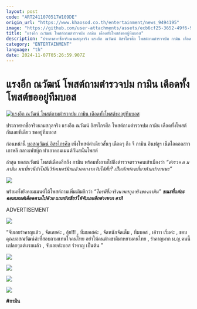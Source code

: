 ```yaml
---
layout: post
code: "ART2411070517W109DE"
origin_url: "https://www.khaosod.co.th/entertainment/news_9494195"
image: "https://github.com/user-attachments/assets/ecb6cf25-3652-49f6-9804-930c474a4ba8"
title: "แรงอีก ณวัฒน์ โพสต์ถามตำรวจปม กามิน เดือดทั้งโพสต์ขออยู่ทีมบอส"
description: "ประกาศหาชื่อจริงนามสกุลจริง แรงอีก ณวัฒน์ อิสรไกรศีล โพสต์ถามตำรวจปม กามิน เดือดทั้งโพสต์กันเลยทีเดียว ขออยู่ทีมบอส ก่อนหน้านี้ บอสณวัฒน์ อิสรไกรศีล"
category: "ENTERTAINMENT"
language: "th"
date: 2024-11-07T05:26:59.907Z
---
```


# แรงอีก ณวัฒน์ โพสต์ถามตำรวจปม กามิน เดือดทั้งโพสต์ขออยู่ทีมบอส

[![แรงอีก ณวัฒน์ โพสต์ถามตำรวจปม กามิน เดือดทั้งโพสต์ขออยู่ทีมบอส](https://www.khaosod.co.th/wpapp/uploads/2024/11/nawatpolicegamin711679998.jpg "แรงอีก ณวัฒน์ โพสต์ถามตำรวจปม กามิน เดือดทั้งโพสต์ขออยู่ทีมบอส")](https://www.khaosod.co.th/wpapp/uploads/2024/11/nawatpolicegamin711679998.jpg)

ประกาศหาชื่อจริงนามสกุลจริง แรงอีก ณวัฒน์ อิสรไกรศีล โพสต์ถามตำรวจปม กามิน เดือดทั้งโพสต์กันเลยทีเดียว ขออยู่ทีมบอส

ก่อนหน้านี้ [บอสณวัฒน์ อิสรไกรศีล](https://www.facebook.com/NawatTV) เพิ่งโพสต์คำเดียวสั้นๆ เดือดๆ ถึง จี กามิน อินฟลูฯ เน็ตไอดอลสาวเกาหลี กลางเฟซบุ๊ก ทำเอาคอมเมนต์กันสนั่นโพสต์

ล่าสุด บอสณวัฒน์ โพสต์เดือดอีกถึง กามิน พร้อมทั้งถามไปถึงตำรวจตรวจคนเข้าเมืองว่า _“ตำรวจ ต ม กามิน มาเที่ยวนีถ้าไม่มีเวิร์คเพอร์มิทแล้วออกงานจับได้มั้ย? เป็นนักท่องเที่ยวห้ามทำงานนะ”_

[![](https://www.khaosod.co.th/wpapp/uploads/2024/11/nawatpolicegamin711671.jpg)](https://www.khaosod.co.th/wpapp/uploads/2024/11/nawatpolicegamin711671.jpg)

พร้อมทั้งยังคอมเมนต์ใต้โพสต์ถามเพิ่มเติมอีกว่า _“ใครมีชื่อจริงนามสกุลจริงของกามิน”_ _**ขณะที่แต่ละคอมเมนต์เดือดตามไปด้วย แถมยังเชียร์ให้จับเลยอีกต่างหาก อาทิ**_

ADVERTISEMENT

[![](https://www.khaosod.co.th/wpapp/uploads/2024/11/nawatpolicegamin711672.jpg)](https://www.khaosod.co.th/wpapp/uploads/2024/11/nawatpolicegamin711672.jpg)

“จับเลยรำคาญแล้ว , จัดเลยค่ะ , อุ้ย!!! , ทีมบอสค่ะ , จัดหนักจัดเต็ม , ทีมบอส , เอ้าาา เริ่มค่ะ , ขอบคุณบอสณวัฒน์ค่ะที่สอบถามแทนใจคนไทย อย่าให้คนต่างชาติมาหยามคนไทย , รำคาญมาก ผ.ญ.คนนี้เเปลกๆเเต่เเรกเเล้ว , จับเลยค่ะบอส รำคาญ เป็นต้น ”

[![](https://www.khaosod.co.th/wpapp/uploads/2024/11/nawatpolicegamin711673.jpg)](https://www.khaosod.co.th/wpapp/uploads/2024/11/nawatpolicegamin711673.jpg)

[![](https://www.khaosod.co.th/wpapp/uploads/2024/11/nawatpolicegamin711674.jpg)](https://www.khaosod.co.th/wpapp/uploads/2024/11/nawatpolicegamin711674.jpg)

[![](https://www.khaosod.co.th/wpapp/uploads/2024/11/nawatpolicegamin711675.jpg)](https://www.khaosod.co.th/wpapp/uploads/2024/11/nawatpolicegamin711675.jpg)

[![](https://www.khaosod.co.th/wpapp/uploads/2024/11/nawatpolicegamin711676.jpg)](https://www.khaosod.co.th/wpapp/uploads/2024/11/nawatpolicegamin711676.jpg)

**#กามิน**